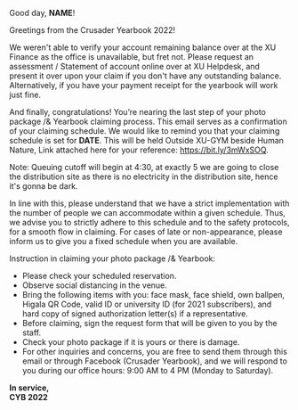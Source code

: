 <!---
Distribution Confirmation Email with Balance
-->


Good day, __NAME__!

Greetings from the Crusader Yearbook 2022!

We weren't able to verify your account remaining balance over at the XU Finance as the office is unavailable, but fret not. Please request an assessment / Statement of account online over at XU Helpdesk, and present it over upon your claim if you don't have any outstanding balance. Alternatively, if you have your payment receipt for the yearbook will work just fine.

And finally, congratulations! You’re nearing the last step of your photo package /& Yearbook claiming process. This email serves as a confirmation of your claiming schedule. We would like to remind you that your claiming schedule is set for __DATE__. This will be held Outside XU-GYM beside Human Nature,  Link attached here for your reference: https://bit.ly/3mWxSOQ.

Note: Queuing cutoff will begin at 4:30, at exactly 5 we are going to close the distribution site as there is no electricity in the distribution site, hence it's gonna be dark.

In line with this,  please understand that we have a strict implementation with the number of people we can accommodate within a given schedule. Thus, we advise you to strictly adhere to this schedule and to the safety protocols, for a smooth flow in claiming. For cases of late or non-appearance, please inform us to give you a fixed schedule when you are available. 

Instruction in claiming your photo package /& Yearbook:
- Please check your scheduled reservation.
- Observe social distancing in the venue. 
- Bring the following items with you: face mask, face shield, own ballpen, Higala QR Code, valid ID or university ID (for 2021 subscribers), and hard copy of signed authorization letter(s) if a representative.
- Before claiming, sign the request form that will be given to you by the staff.
- Check your photo package if it is yours or there is damage.
- For other inquiries and concerns, you are free to send them through this email or through Facebook (Crusader Yearbook), and we will respond to you during our office hours: 9:00 AM to 4 PM (Monday to Saturday).

__In service,__  
__CYB 2022__